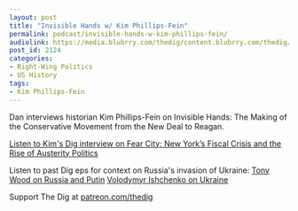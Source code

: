 ```yaml
---
layout: post
title: "Invisible Hands w/ Kim Phillips-Fein"
permalink: podcast/invisible-hands-w-kim-phillips-fein/
audiolink: https://media.blubrry.com/thedig/content.blubrry.com/thedig/The_Dig-EP_345-Phillips-Fein.mp3
post_id: 2124
categories: 
- Right-Wing Politics
- US History
tags: 
- Kim Phillips-Fein
---
```


Dan interviews historian Kim Phillips-Fein on Invisible Hands: The Making of the Conservative Movement from the New Deal to Reagan.

[Listen to Kim's Dig interview on Fear City: New York’s Fiscal Crisis and the Rise of Austerity Politics](thedigradio.com/podcast/fear-city-with-kim-phillips-fein/)

Listen to past Dig eps for context on Russia's invasion of Ukraine:
[Tony Wood on Russia and Putin](thedigradio.com/podcast/russia-beyond-putin-with-tony-wood)
[Volodymyr Ishchenko on Ukraine](thedigradio.com/podcast/ukraine-w-volodymyr-ishchenko)

Support The Dig at [patreon.com/thedig](http://www.patreon.com/TheDig) 

